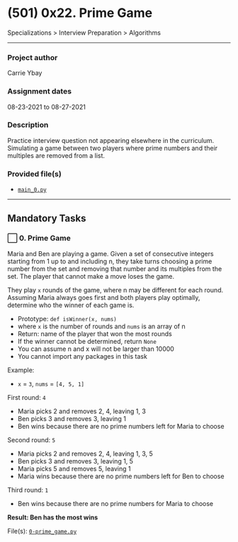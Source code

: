 # (501) 0x22. Prime Game
Specializations > Interview Preparation > Algorithms

---

### Project author
Carrie Ybay

### Assignment dates
08-23-2021 to 08-27-2021

### Description
Practice interview question not appearing elsewhere in the curriculum. Simulating a game between two players where prime numbers and their multiples are removed from a list.

### Provided file(s)
* [`main_0.py`](./main_0.py)

---

## Mandatory Tasks

### :white_large_square: 0. Prime Game
Maria and Ben are playing a game. Given a set of consecutive integers starting from 1 up to and including n, they take turns choosing a prime number from the set and removing that number and its multiples from the set. The player that cannot make a move loses the game.

They play `x` rounds of the game, where n may be different for each round. Assuming Maria always goes first and both players play optimally, determine who the winner of each game is.

* Prototype: `def isWinner(x, nums)`
* where `x` is the number of rounds and `nums` is an array of n
* Return: name of the player that won the most rounds
* If the winner cannot be determined, return `None`
* You can assume n and x will not be larger than 10000
* You cannot import any packages in this task

Example:

* `x` = `3`, `nums` = `[4, 5, 1]`

First round: `4`

* Maria picks 2 and removes 2, 4, leaving 1, 3
* Ben picks 3 and removes 3, leaving 1
* Ben wins because there are no prime numbers left for Maria to choose

Second round: `5`

* Maria picks 2 and removes 2, 4, leaving 1, 3, 5
* Ben picks 3 and removes 3, leaving 1, 5
* Maria picks 5 and removes 5, leaving 1
* Maria wins because there are no prime numbers left for Ben to choose

Third round: `1`

* Ben wins because there are no prime numbers for Maria to choose

**Result: Ben has the most wins**

File(s): [`0-prime_game.py`](./0-prime_game.py)

